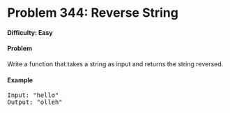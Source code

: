 # Problem 344: Reverse String

#### Difficulty: Easy

#### Problem

Write a function that takes a string as input and returns the string reversed.

#### Example

<pre>
Input: "hello"
Output: "olleh"
</pre>